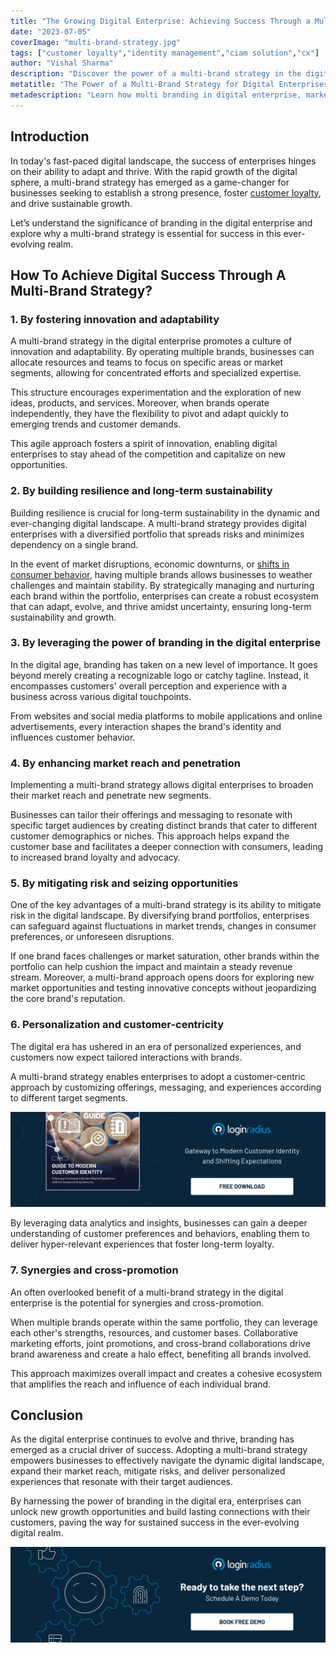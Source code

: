 ```yaml
---
title: "The Growing Digital Enterprise: Achieving Success Through a Multi-Brand Strategy"
date: "2023-07-05"
coverImage: "multi-brand-strategy.jpg"
tags: ["customer loyalty","identity management","ciam solution","cx"]
author: "Vishal Sharma"
description: "Discover the power of a multi-brand strategy in the digital enterprise. From branding to market expansion and risk mitigation, this blog unveils the key elements that lead to success in the ever-changing digital landscape. Harness the potential of multiple brands to drive growth and deliver personalized experiences that resonate with your target audience."
metatitle: "The Power of a Multi-Brand Strategy for Digital Enterprises"
metadescription: "Learn how multi branding in digital enterprise, market expansion, risk mitigation, and personalization drive growth in the evolving digital landscape."
---
```

## Introduction

In today's fast-paced digital landscape, the success of enterprises hinges on their ability to adapt and thrive. With the rapid growth of the digital sphere, a multi-brand strategy has emerged as a game-changer for businesses seeking to establish a strong presence, foster [customer loyalty](https://www.loginradius.com/blog/growth/ciam-improves-customer-trust-and-loyalty/), and drive sustainable growth. 

Let’s understand the significance of branding in the digital enterprise and explore why a multi-brand strategy is essential for success in this ever-evolving realm.

## How To Achieve Digital Success Through A Multi-Brand Strategy?

### 1. By fostering innovation and adaptability

A multi-brand strategy in the digital enterprise promotes a culture of innovation and adaptability. By operating multiple brands, businesses can allocate resources and teams to focus on specific areas or market segments, allowing for concentrated efforts and specialized expertise. 

This structure encourages experimentation and the exploration of new ideas, products, and services. Moreover, when brands operate independently, they have the flexibility to pivot and adapt quickly to emerging trends and customer demands. 

This agile approach fosters a spirit of innovation, enabling digital enterprises to stay ahead of the competition and capitalize on new opportunities.

### 2. By building resilience and long-term sustainability

Building resilience is crucial for long-term sustainability in the dynamic and ever-changing digital landscape. A multi-brand strategy provides digital enterprises with a diversified portfolio that spreads risks and minimizes dependency on a single brand. 

In the event of market disruptions, economic downturns, or [shifts in consumer behavior](https://www.loginradius.com/resource/consumer-digital-identity-trend-report-2023), having multiple brands allows businesses to weather challenges and maintain stability. By strategically managing and nurturing each brand within the portfolio, enterprises can create a robust ecosystem that can adapt, evolve, and thrive amidst uncertainty, ensuring long-term sustainability and growth.

### 3. By leveraging the power of branding in the digital enterprise

In the digital age, branding has taken on a new level of importance. It goes beyond merely creating a recognizable logo or catchy tagline. Instead, it encompasses customers' overall perception and experience with a business across various digital touchpoints. 

From websites and social media platforms to mobile applications and online advertisements, every interaction shapes the brand's identity and influences customer behavior.

### 4. By enhancing market reach and penetration

Implementing a multi-brand strategy allows digital enterprises to broaden their market reach and penetrate new segments. 

Businesses can tailor their offerings and messaging to resonate with specific target audiences by creating distinct brands that cater to different customer demographics or niches. This approach helps expand the customer base and facilitates a deeper connection with consumers, leading to increased brand loyalty and advocacy.

### 5. By mitigating risk and seizing opportunities

One of the key advantages of a multi-brand strategy is its ability to mitigate risk in the digital landscape. By diversifying brand portfolios, enterprises can safeguard against fluctuations in market trends, changes in consumer preferences, or unforeseen disruptions. 

If one brand faces challenges or market saturation, other brands within the portfolio can help cushion the impact and maintain a steady revenue stream. Moreover, a multi-brand approach opens doors for exploring new market opportunities and testing innovative concepts without jeopardizing the core brand's reputation.

### 6. Personalization and customer-centricity

The digital era has ushered in an era of personalized experiences, and customers now expect tailored interactions with brands. 

A multi-brand strategy enables enterprises to adopt a customer-centric approach by customizing offerings, messaging, and experiences according to different target segments. 

[![EB-GD-to-mod-cust-id](EB-GD-to-mod-cust-id.png)](https://www.loginradius.com/resource/guide-to-modern-customer-identity/)

By leveraging data analytics and insights, businesses can gain a deeper understanding of customer preferences and behaviors, enabling them to deliver hyper-relevant experiences that foster long-term loyalty.

### 7. Synergies and cross-promotion

An often overlooked benefit of a multi-brand strategy in the digital enterprise is the potential for synergies and cross-promotion. 

When multiple brands operate within the same portfolio, they can leverage each other's strengths, resources, and customer bases. Collaborative marketing efforts, joint promotions, and cross-brand collaborations drive brand awareness and create a halo effect, benefiting all brands involved. 

This approach maximizes overall impact and creates a cohesive ecosystem that amplifies the reach and influence of each individual brand.

## Conclusion

As the digital enterprise continues to evolve and thrive, branding has emerged as a crucial driver of success. Adopting a multi-brand strategy empowers businesses to effectively navigate the dynamic digital landscape, expand their market reach, mitigate risks, and deliver personalized experiences that resonate with their target audiences. 

By harnessing the power of branding in the digital era, enterprises can unlock new growth opportunities and build lasting connections with their customers, paving the way for sustained success in the ever-evolving digital realm.

[![book-a-demo-loginradius](../../assets/book-a-demo-loginradius.png)](https://www.loginradius.com/contact-us?utm_source=blog&utm_medium=web&utm_campaign=multi-brand-strategy-for-digital-enterprises)
